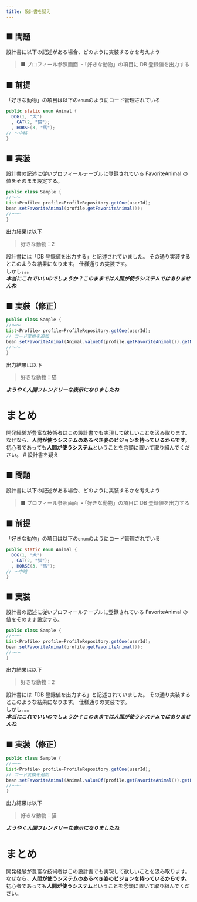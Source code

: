 ```yaml
---
title: 設計書を疑え
---
```

## ■ 問題

設計書に以下の記述がある場合、どのように実装するかを考えよう

> ■ プロフィール参照画面 ・「好きな動物」の項目に DB 登録値を出力する

## ■ 前提

「好きな動物」の項目は以下の`enum`のようにコード管理されている

```java
public static enum Animal {
  DOG(1, "犬")
  , CAT(2, "猫");
  , HORSE(3, "馬");
// ～中略
}
```

## ■ 実装

設計書の記述に従いプロフィールテーブルに登録されている FavoriteAnimal の値をそのまま設定する。

```java
public class Sample {
//～～
List<Profile> profile=ProfileRepository.getOne(userId);
bean.setFavoriteAnimal(profile.getFavoriteAnimal());
//～～
}
```

出力結果は以下

> 好きな動物：2

設計書には「DB 登録値を出力する」と記述されていました。 その通り実装するとこのような結果になります。 仕様通りの実装です。\
しかし。。。\
***本当にこれでいいのでしょうか？このままでは人間が使うシステムではありませんね***

## ■ 実装（修正）

```java
public class Sample {
//～～
List<Profile> profile=ProfileRepository.getOne(userId);
// コード変換を追加
bean.setFavoriteAnimal(Animal.valueOf(profile.getFavoriteAnimal()).getName());
//～～
}
```

出力結果は以下

> 好きな動物：猫

***ようやく人間フレンドリーな表示になりましたね***

# まとめ

開発経験が豊富な技術者はこの設計書でも実現して欲しいことを汲み取ります。\
なぜなら、**人間が使うシステムのあるべき姿のビジョンを持っているからです。**\
初心者であっても**人間が使うシステム**ということを念頭に置いて取り組んでください。  # 設計書を疑え

## ■ 問題

設計書に以下の記述がある場合、どのように実装するかを考えよう

> ■ プロフィール参照画面 ・「好きな動物」の項目に DB 登録値を出力する

## ■ 前提

「好きな動物」の項目は以下の`enum`のようにコード管理されている

```java
public static enum Animal {
  DOG(1, "犬")
  , CAT(2, "猫");
  , HORSE(3, "馬");
// ～中略
}
```

## ■ 実装

設計書の記述に従いプロフィールテーブルに登録されている FavoriteAnimal の値をそのまま設定する。

```java
public class Sample {
//～～
List<Profile> profile=ProfileRepository.getOne(userId);
bean.setFavoriteAnimal(profile.getFavoriteAnimal());
//～～
}
```

出力結果は以下

> 好きな動物：2

設計書には「DB 登録値を出力する」と記述されていました。 その通り実装するとこのような結果になります。 仕様通りの実装です。\
しかし。。。\
***本当にこれでいいのでしょうか？このままでは人間が使うシステムではありませんね***

## ■ 実装（修正）

```java
public class Sample {
//～～
List<Profile> profile=ProfileRepository.getOne(userId);
// コード変換を追加
bean.setFavoriteAnimal(Animal.valueOf(profile.getFavoriteAnimal()).getName());
//～～
}
```

出力結果は以下

> 好きな動物：猫

***ようやく人間フレンドリーな表示になりましたね***

# まとめ

開発経験が豊富な技術者はこの設計書でも実現して欲しいことを汲み取ります。\
なぜなら、**人間が使うシステムのあるべき姿のビジョンを持っているからです。**\
初心者であっても**人間が使うシステム**ということを念頭に置いて取り組んでください。
